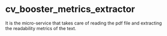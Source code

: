 # cv_booster_metrics_extractor

It is the micro-service that takes care of reading the pdf file and extracting the readability metrics of the text.


